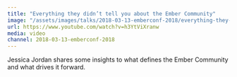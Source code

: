 ```yaml
---
title: "Everything they didn’t tell you about the Ember Community"
image: "/assets/images/talks/2018-03-13-emberconf-2018/everything-they-didnt-tell-you-about-the-ember-community.png"
url: https://www.youtube.com/watch?v=h3YtViXranw
media: video
channel: 2018-03-13-emberconf-2018
---
```


Jessica Jordan shares some insights to what defines the Ember Community and what
drives it forward.
